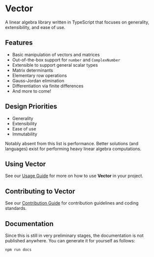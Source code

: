 # Vector

A linear algebra library written in TypeScript that focuses on generality, extensibility, and ease of use.

## Features

- Basic manipulation of vectors and matrices
- Out-of-the-box support for `number` and `ComplexNumber`
- Extensible to support general scalar types
- Matrix determinants
- Elementary row operations
- Gauss-Jordan elimination
- Differentiation via finite differences
- And more to come!

## Design Priorities

- Generality
- Extensibility
- Ease of use
- Immutability

Notably absent from this list is performance. Better solutions (and languages)
exist for performing heavy linear algebra computations.

## Using Vector

See our [Usage Guide](./docs/Usage-Guide.md) for more on how to use **Vector** in your project.

## Contributing to Vector

See our [Contribution Guide](./docs/Contribution-Guide.md) for contribution guidelines and coding standards.

## Documentation

Since this is still in very preliminary stages, the documentation is not
published anywhere. You can generate it for yourself as follows:

```bash
npm run docs
```
